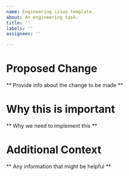 ```yaml
---
name: Engineering issue template.
about: An engineering task.
title: ''
labels: ''
assignees: ''

---
```


# Proposed Change
** Provide info about the change to be made **

# Why this is important
** Why we need to implement this **

# Additional Context
** Any information that might be helpful **
